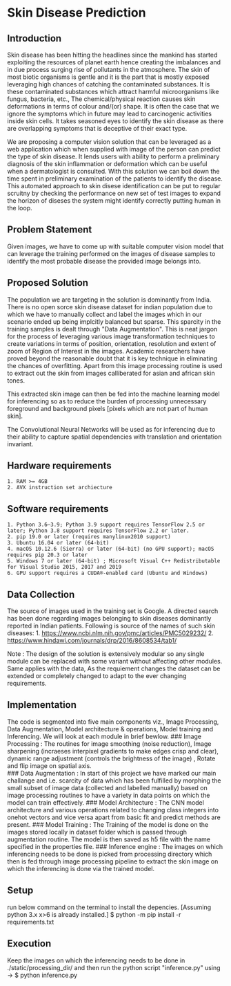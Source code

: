# Skin Disease Prediction

## Introduction
Skin disease has been hitting the headlines since the mankind has started exploiting the resources of planet earth hence creating the imbalances and in due process surging rise of pollutants in the atmosphere. The skin of most biotic organisms is gentle and it is the part that is mostly exposed leveraging high chances of catching the contaminated substances. It is these contaminated substances which attract harmful microorganisms like fungus, bacteria, etc., 
The chemical/physical reaction causes skin deformations in terms of colour and/(or) shape. 
It is often the case that we ignore the symptoms which in future may lead to carcinogenic activities inside skin cells. It takes seasoned eyes to identify the skin disease as there are overlapping symptoms that is deceptive of their exact type. 

We are proposing a computer vision solution that can be leveraged as a web application which when supplied with image of the person can predict the type of skin disease. It lends users with ability to perform a preliminary diagnosis of the skin inflammation or deformation which can be useful when a dermatologist is consulted. With this solution we can boil down the time spent in preliminary examination of the patients to identify the disease. This automated approach to skin disese identification can be put to regular scruitny by checking the performance on new set of test images to expand the horizon of diseses the system might identify correctly putting human in the loop. 

## Problem Statement
Given images, we have to come up with suitable computer vision model that can leverage the training performed on the images of disease samples to identify the most probable disease the provided image belongs into. 

## Proposed Solution
The population we are targeting in the solution is dominantly from India. There is no open sorce skin disease dataset for indian population due to which we have to manually collect and label the images which in our scenario ended up being implcitly balanced but sparse. This sparcity in the training samples is dealt through "Data Augmentation". This is neat jargon for the process of leveraging various image transformation techniques to create variations in terms of position, orientation, resolution and extent of zoom of Region of Interest in the images. Academic researchers have proved beyond the reasonable doubt that it is key technique in eliminating the chances of overfitting.
Apart from this image processing routine is used to extract out the skin from images calliberated for asian and african skin tones. 

This extracted skin image can then be fed into the machine learning model for inferencing so as to reduce the burden of processing unnecessary foreground and background pixels [pixels which are not part of human skin].

The Convolutional Neural Networks will be used as for inferencing due to their ability to capture spatial dependencies with translation and orientation invariant.

## Hardware requirements
	1. RAM >= 4GB
	2. AVX instruction set archiecture

## Software requirements
	1. Python 3.6–3.9; Python 3.9 support requires TensorFlow 2.5 or later; Python 3.8 support requires TensorFlow 2.2 or later.
	2. pip 19.0 or later (requires manylinux2010 support)
	3. Ubuntu 16.04 or later (64-bit)
	4. macOS 10.12.6 (Sierra) or later (64-bit) (no GPU support); macOS requires pip 20.3 or later
	5. Windows 7 or later (64-bit) ; Microsoft Visual C++ Redistributable for Visual Studio 2015, 2017 and 2019
	6. GPU support requires a CUDA®-enabled card (Ubuntu and Windows)

## Data Collection
The source of images used in the training set is Google. A directed search has been done regarding images belonging to skin diseases dominantly reported in Indian patients. Following is source of the names of such skin diseases:
	1. https://www.ncbi.nlm.nih.gov/pmc/articles/PMC5029232/
	2. https://www.hindawi.com/journals/drp/2016/8608534/tab1/

Note : The design of the solution is extensively modular so any single module can be replaced with some variant without affecting other modules. Same applies with the data, As the requiement changes the dataset can be extended or completely changed to adapt to the ever changing requirements.

## Implementation
The code is segmented into five main components viz., Image Processing, Data Augmentation, Model architecture & operations, Model training and Inferencing. We will look at each module in brief bewlow.
	### Image Processing : The routines for image smoothing (noise reduction), Image sharpening (incraeses interpixel gradients to make edges crisp and clear), dynamic range adjustment (controls the brightness of the image) , Rotate and flip image on spatial axis.  
	### Data Augmentation : In start of this project we have marked our main challange and i.e. scarcity of data which has been fulfilled by morphing the small subset of image data (collected and labelled manually) based on image processing routines to have a variety in data points on which the model can train effectively.
	### Model Architecture : The CNN model architecture and various operations related to changing class integers into onehot vectors and vice versa apart from basic fit and predict methods are present.
	### Model Training : The Training of the model is done on the images stored locally in dataset folder which is passed through augmentation routine. The model is then saved as h5 file with the name specified in the properties file.
	### Inference engine : The images on which inferencing needs to be done is picked from processing directory which then is fed through image processing pipeline to extract the skin image on which the inferencing is done via the trained model.

## Setup 
run below command on the terminal to install the depencies. [Assuming python 3.x x>6 is already installed.]
$ python -m pip install -r requirements.txt

## Execution
Keep the images on which the inferencing needs to be done in ./static/processing_dir/ and then run the python script "inference.py" using -> $ python inference.py

